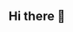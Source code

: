 ## Hi there 👋

<!--
**christinejump/christinejump** is a ✨ _special_ ✨ repository because its `README.md` (this file) appears on your GitHub profile.

Here are some ideas to get you started:

- 🔭 I’m currently working on a mobile app for our company's staff to use while in the field to submit documentation, time cards, mileage reports, etc.
- 🌱 I’m currently learning what GitHub is, I'm a complete newbie here.
- 👯 I’m looking to collaborate on projects in the future. 
- 🤔 I’m looking for help with understanding and using GitHub.
- 💬 Ask me about HIPAA compliance and security
- 📫 How to reach me: Is there a way to to this through GitHub? I'm on discord: christinejump
- 😄 Pronouns: ...she/her/hey you
- ⚡ Fun fact: ...I am a Kentucky Colonel. Yep, that's a real thing commissioned by the Governor of the state. Once serving as the Governor's guard, now an amazing philenthropic group.
-->
